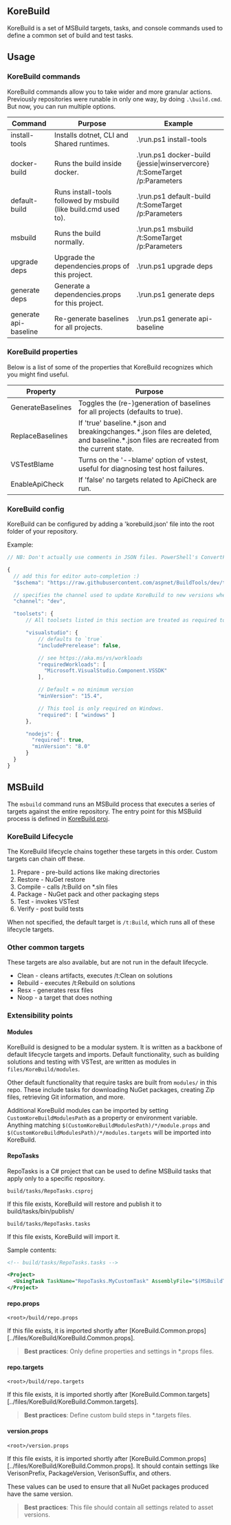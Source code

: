 KoreBuild
---------

KoreBuild is a set of MSBuild targets, tasks, and console commands used to define a common set of build and test tasks.

## Usage

### KoreBuild commands

KoreBuild commands allow you to take wider and more granular actions.
Previously repositories were runable in only one way, by doing `.\build.cmd`. But now, you can run multiple options.

Command               | Purpose                                                          | Example
----------------------|------------------------------------------------------------------|----------
install-tools         | Installs dotnet, CLI and Shared runtimes.                        | .\run.ps1 install-tools
docker-build          | Runs the build inside docker.                                    | .\run.ps1 docker-build {jessie\|winservercore} /t:SomeTarget /p:Parameters
default-build         | Runs install-tools followed by msbuild (like build.cmd used to). | .\run.ps1 default-build /t:SomeTarget /p:Parameters
msbuild               | Runs the build normally.                                         | .\run.ps1 msbuild /t:SomeTarget /p:Parameters
upgrade deps          | Upgrade the dependencies.props of this project.                  | .\run.ps1 upgrade deps
generate deps         | Generate a dependencies.props for this project.                  | .\run.ps1 generate deps
generate api-baseline | Re-generate baselines for all projects.                          | .\run.ps1 generate api-baseline

### KoreBuild properties

Below is a list of some of the properties that KoreBuild recognizes which you might find useful.

Property          | Purpose
------------------|--------
GenerateBaselines | Toggles the (re-)generation of baselines for all projects (defaults to true).
ReplaceBaselines  | If 'true' baseline.\*.json and breakingchanges.\*.json files are deleted, and baseline.\*.json files are recreated from the current state.
VSTestBlame       | Turns on the '--blame' option of vstest, useful for diagnosing test host failures.
EnableApiCheck    | If 'false' no targets related to ApiCheck are run.

### KoreBuild config

KoreBuild can be configured by adding a 'korebuild.json' file into the root folder of your repository.

Example:
```js
// NB: Don't actually use comments in JSON files. PowerShell's ConvertFrom-Json will throw an error.

{
  // add this for editor auto-completion :)
  "$schema": "https://raw.githubusercontent.com/aspnet/BuildTools/dev/tools/korebuild.schema.json",

  // specifies the channel used to update KoreBuild to new versions when you attempt to upgrade KoreBuild
  "channel": "dev",

  "toolsets": {
      // All toolsets listed in this section are treated as required toolsets

      "visualstudio": {
          // defaults to `true`
          "includePrerelease": false,

          // see https://aka.ms/vs/workloads
          "requiredWorkloads": [
            "Microsoft.VisualStudio.Component.VSSDK"
          ],

          // Default = no minimum version
          "minVersion": "15.4",

          // This tool is only required on Windows.
          "required": [ "windows" ]
      },

      "nodejs": {
        "required": true,
        "minVersion": "8.0"
      }
  }
}
```

## MSBuild

The `msbuild` command runs an MSBuild process that executes a series of targets against the entire repository. The entry point for this MSBuild process is defined in [KoreBuild.proj][korebuild-proj].

### KoreBuild Lifecycle

The KoreBuild lifecycle chains together these targets in this order. Custom targets can chain off these.

1. Prepare - pre-build actions like making directories
1. Restore - NuGet restore
1. Compile - calls /t:Build on \*.sln files
1. Package - NuGet pack and other packaging steps
1. Test - invokes VSTest
1. Verify - post build tests

When not specified, the default target is `/t:Build`, which runs all of these lifecycle targets.

### Other common targets

These targets are also available, but are not run in the default lifecycle.

- Clean - cleans artifacts, executes /t:Clean on solutions
- Rebuild - executes /t:Rebuild on solutions
- Resx - generates resx files
- Noop - a target that does nothing


### Extensibility points

#### Modules

KoreBuild is designed to be a modular system. It is written as a backbone of default lifecycle targets and imports.
Default functionality, such as building solutions and testing with VSTest, are written as modules in `files/KoreBuild/modules`.

Other default functionality that require tasks are built from `modules/` in this repo.
These include tasks for downloading NuGet packages, creating Zip files, retrieving Git information, and more.

Additional KoreBuild modules can be imported by setting `CustomKoreBuildModulesPath` as a property or environment variable.
Anything matching `$(CustomKoreBuildModulesPath)/*/module.props` and `$(CustomKoreBuildModulesPath)/*/modules.targets` will be imported into KoreBuild.

#### RepoTasks

RepoTasks is a C# project that can be used to define MSBuild tasks that apply only to a specific repository.

```
build/tasks/RepoTasks.csproj
```

If this file exists, KoreBuild will restore and publish it to build/tasks/bin/publish/

```
build/tasks/RepoTasks.tasks
```

If this file exists, KoreBuild will import it.

Sample contents:
```xml
<!-- build/tasks/RepoTasks.tasks -->

<Project>
  <UsingTask TaskName="RepoTasks.MyCustomTask" AssemblyFile="$(MSBuildThisFileDirectory)bin\publish\RepoTasks.dll" />
</Project>
```


#### repo.props
```
<root>/build/repo.props
```

If this file exists, it is imported shortly after [KoreBuild.Common.props][../files/KoreBuild/KoreBuild.Common.props].

>**Best practices**: Only define properties and settings in \*.props files.

#### repo.targets

```
<root>/build/repo.targets
```

If this file exists, it is imported shortly after [KoreBuild.Common.targets][../files/KoreBuild/KoreBuild.Common.targets].

>**Best practices**: Define custom build steps in \*.targets files.


#### version.props

```
<root>/version.props
```

If this file exists, it is imported shortly after [KoreBuild.Common.props][../files/KoreBuild/KoreBuild.Common.props]. It should contain settings like VerisonPrefix, PackageVersion, VerisonSuffix, and others.

These values can be used to ensure that all NuGet packages produced have the same version.

>**Best practices**: This file should contain all settings related to asset versions.

[korebuild-proj]: ../files/KoreBuild/KoreBuild.proj
